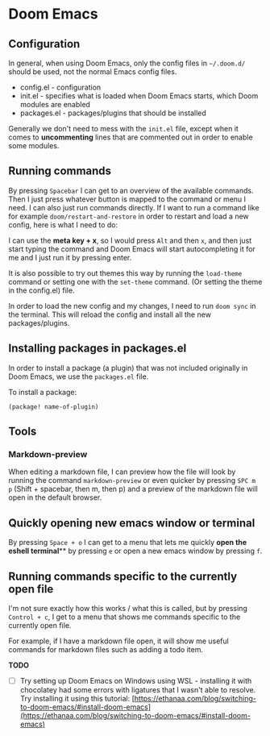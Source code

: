 # Doom Emacs

## Configuration

In general, when using Doom Emacs, only the config files in ```~/.doom.d/``` should be used, not the normal Emacs config files.

* config.el - configuration
* init.el - specifies what is loaded when Doom Emacs starts, which Doom modules are enabled
* packages.el - packages/plugins that should be installed

Generally we don't need to mess with the ```init.el``` file, except when it comes to **uncommenting** lines that are commented out in order to enable some modules.

## Running commands

By pressing ```Spacebar``` I can get to an overview of the available commands. Then I just press whatever button is mapped to the command or menu I need. I can also just run commands directly. If I want to run a command like for example ```doom/restart-and-restore``` in order to restart and load a new config, here is what I need to do: 

I can use the **meta key + x**, so I would press ```Alt``` and then ```x```, and then just start typing the command and Doom Emacs will start autocompleting it for me and I just run it by pressing enter.

It is also possible to try out themes this way by running the ```load-theme``` command or setting one with the ```set-theme``` command. (Or setting the theme in the config.el) file.

In order to load the new config and my changes, I need to run ```doom sync``` in the terminal. This will reload the config and install all the new packages/plugins.

## Installing packages in packages.el

In order to install a package (a plugin) that was not included originally in Doom Emacs, we use the ```packages.el``` file.

To install a package:

``` emacs-lisp
(package! name-of-plugin)
```

## Tools
### Markdown-preview

When editing a markdown file, I can preview how the file will look by running the command ```markdown-preview``` or even quicker by pressing ```SPC m p``` (Shift + spacebar, then m, then p) and a preview of the markdown file will open in the default browser.

## Quickly opening new emacs window or terminal

By pressing ```Space + o``` I can get to a menu that lets me quickly **open the eshell terminal**** by pressing ```e``` or open a new emacs window by pressing ```f```. 

## Running commands specific to the currently open file

I'm not sure exactly how this works / what this is called, but by pressing ```Control + c```, I get to a menu that shows me commands specific to the currently open file.

For example, if I have a markdown file open, it will show me useful commands for markdown files such as adding a todo item.

**TODO**

* [ ] Try setting up Doom Emacs on Windows using WSL - installing it with chocolatey had some errors with ligatures that I wasn't able to resolve. Try installing it using this tutorial:  [https://ethanaa.com/blog/switching-to-doom-emacs/#install-doom-emacs](https://ethanaa.com/blog/switching-to-doom-emacs/#install-doom-emacs)